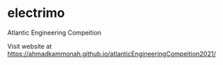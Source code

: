 # electrimo
Atlantic Engineering Compeition

Visit website at https://ahmadkammonah.github.io/atlanticEngineeringCompeition2021/
